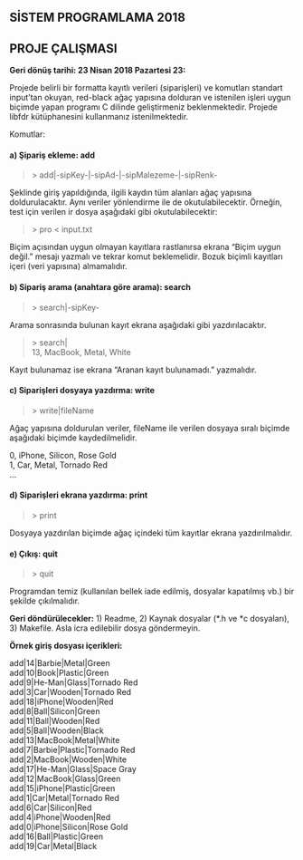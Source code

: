 ## SİSTEM PROGRAMLAMA 2018

## PROJE ÇALIŞMASI

**Geri dönüş tarihi: 23 Nisan 2018 Pazartesi 23:**

Projede belirli bir formatta kayıtlı verileri (siparişleri) ve komutları standart input’tan okuyan, red-black ağaç yapısına dolduran
ve istenilen işleri uygun biçimde yapan programı C dilinde geliştirmeniz beklenmektedir. Projede libfdr kütüphanesini
kullanmanız istenilmektedir.

Komutlar:


#### a) Şipariş ekleme: add


>&gt; add|-sipKey-|-sipAd-|-sipMalezeme-|-sipRenk-


Şeklinde giriş yapıldığında, ilgili kaydın tüm alanları ağaç yapısına doldurulacaktır. Aynı veriler yönlendirme ile de
okutulabilecektir. Örneğin, test için verilen ir dosya aşağıdaki gibi okutulabilecektir:


>&gt; pro < input.txt


Biçim açısından uygun olmayan kayıtlara rastlanırsa ekrana “Biçim uygun değil.” mesajı yazmalı ve tekrar komut
beklemelidir. Bozuk biçimli kayıtları içeri (veri yapısına) almamalıdır.


#### b) Sipariş arama (anahtara göre arama): search


>&gt; search|-sipKey-


Arama sonrasında bulunan kayıt ekrana aşağıdaki gibi yazdırılacaktır.


>&gt; search|  
13, MacBook, Metal, White


Kayıt bulunamaz ise ekrana “Aranan kayıt bulunamadı.” yazmalıdır.


#### c) Siparişleri dosyaya yazdırma: write


>&gt; write|fileName


Ağaç yapısına doldurulan veriler, fileName ile verilen dosyaya sıralı biçimde aşağıdaki biçimde kaydedilmelidir.


0, iPhone, Silicon, Rose Gold  
1, Car, Metal, Tornado Red  
...


#### d) Siparişleri ekrana yazdırma: print


>&gt; print


Dosyaya yazdırılan biçimde ağaç içindeki tüm kayıtlar ekrana yazdırılmalıdır.


#### e) Çıkış: quit


>&gt; quit


Programdan temiz (kullanılan bellek iade edilmiş, dosyalar kapatılmış vb.) bir şekilde çıkılmalıdır.

**Geri döndürülecekler:** 1) Readme, 2) Kaynak dosyalar (*.h ve *c dosyaları), 3) Makefile. Asla icra edilebilir dosya göndermeyin.


**Örnek giriş dosyası içerikleri:**

add|14|Barbie|Metal|Green  
add|10|Book|Plastic|Green  
add|9|He-Man|Glass|Tornado Red  
add|3|Car|Wooden|Tornado Red  
add|18|iPhone|Wooden|Red  
add|8|Ball|Silicon|Green  
add|11|Ball|Wooden|Red  
add|5|Ball|Wooden|Black  
add|13|MacBook|Metal|White  
add|7|Barbie|Plastic|Tornado Red  
add|2|MacBook|Wooden|White  
add|17|He-Man|Glass|Space Gray  
add|12|MacBook|Glass|Green  
add|15|iPhone|Plastic|Green  
add|1|Car|Metal|Tornado Red  
add|6|Car|Silicon|Red  
add|4|iPhone|Wooden|Red  
add|0|iPhone|Silicon|Rose Gold  
add|16|Ball|Plastic|Green  
add|19|Car|Metal|Black  
